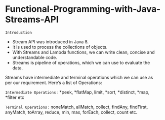 # Functional-Programming-with-Java-Streams-API

`Introduction`

- Stream API was introduced in Java 8.
- It is used to process the collections of objects.
- With Streams and Lambda functions, we can write clean, concise and understandable code.
- Streams is pipeline of operations, which we can use to evaluate the data.

Streams have intermediate and terminal operations which we can use as per our requirement. Here’s a list of Operations:

`Intermediate Operations:` *peek, *flatMap, limit, *sort, *distinct, *map, *filter etc

`Terminal Operations:` noneMatch, allMatch, collect, findAny, findFirst, anyMatch, toArray, reduce, min, max, forEach,
collect, count etc.


